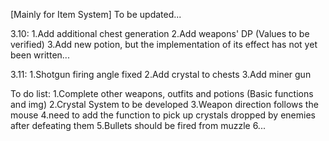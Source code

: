 [Mainly for Item System]
To be updated...

3.10:
1.Add additional chest generation
2.Add weapons' DP (Values to be verified)
3.Add new potion, but the implementation of its effect has not yet been written...

3.11:
1.Shotgun firing angle fixed
2.Add crystal to chests
3.Add miner gun

To do list:
1.Complete other weapons, outfits and potions (Basic functions and img) 
2.Crystal System to be developed
3.Weapon direction follows the mouse
4.need to add the function to pick up crystals dropped by enemies after defeating them
5.Bullets should be fired from muzzle
6...
